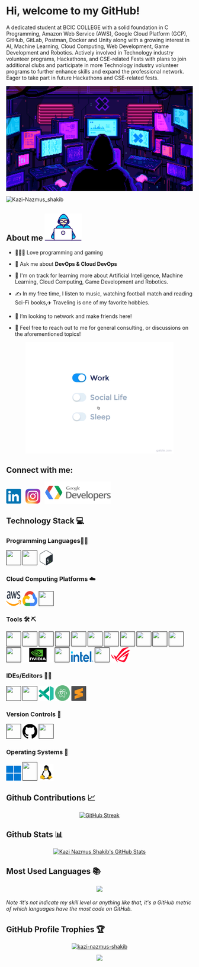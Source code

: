 <h1 align="left"> Hi, welcome to my GitHub!</h1>

<p> A dedicated student at BCIC COLLEGE with a solid foundation in C Programming, Amazon Web Service (AWS), Google Cloud Platform (GCP), GitHub, GitLab, Postman, Docker and Unity along with a growing interest in AI, Machine Learning, Cloud Computing, Web Development, Game Development and Robotics. Actively involved in Technology industry volunteer programs, Hackathons, and CSE-related Fests with plans to join additional clubs and participate in more Technology industry volunteer programs to further enhance skills and expand the professional network. Eager to take part in future Hackathons and CSE-related fests.
</p>

<p><img align="center" alt="Coding"src="https://github.com/Kazi-Nazmus-Shakib/Kazi-Nazmus-Shakib/blob/main/Mastermind.gif">
</p>
<p align="left"> <img src="https://komarev.com/ghpvc/?username=Kazi-Nazmus-Shakib&label=Profile%20views&color=0e75b6&style=flat" alt="Kazi-Nazmus_shakib" /> 
</p>
 <h2 align="left">About me <img src="https://github.com/Kazi-Nazmus-Shakib/Kazi-Nazmus-Shakib/blob/main/Logo%201.gif" width="100">
 </h2>

- 👨🏻‍💻 Love programming and gaming
- 💬 Ask me about **DevOps & Cloud DevOps**


- 🌱  I'm on track for learning more about Artificial Intelligence, Machine Learning, Cloud Computing, Game Development and Robotics.
- ✍️  In my free time, I listen to music, watching football match and reading Sci-Fi books,✈️ Traveling is one of my favorite hobbies.
- 🐾 I’m looking to network and make friends here!
- 💬  Feel free to reach out to me for general consulting, or discussions on the aforementioned topics!
<p>
<p align="center">  <img src="https://github.com/Kazi-Nazmus-Shakib/Kazi-Nazmus-Shakib/blob/main/Images/life_balance.gif" width="400"> 
</p>
<h2 align="left">Connect with me:
</h2>

<p align="left">
<a href="https://www.linkedin.com/in/kazinazmusshakib21/"><img src="https://github.com/Kazi-Nazmus-Shakib/Kazi-Nazmus-Shakib/blob/main/Images/LinkedIn%20Logo.png" width="40" height="40" ></a>&nbsp;&nbsp;
<a href="https://www.instagram.com/nazmus_shakib115?igsh=MXg2ajI5NG81Y2MxNw=="><img src="https://github.com/Kazi-Nazmus-Shakib/Kazi-Nazmus-Shakib/blob/main/Images/Instagram%20Logo.png" width="40" height="40" ></a>&nbsp;&nbsp;
<a href="https://g.dev/Kazi-Nazmus-Shakib"><img  src= "https://github.com/Kazi-Nazmus-Shakib/Kazi-Nazmus-Shakib/blob/main/Images/Google%20Developers%20Logo%201.png" width="180" height="60"></a>&nbsp;&nbsp; 
</p>


## Technology Stack 💻

### Programming Languages👨‍💻

<p align="left">
 <a href=><img src="https://cdn.jsdelivr.net/gh/devicons/devicon@latest/icons/c/c-original.svg" width="40" height="40"/></a>      
 <a href=><img src="https://cdn.jsdelivr.net/gh/devicons/devicon@latest/icons/python/python-original.svg" width="40" height="40" /></a>
 <a href=><img src="https://github.com/Kazi-Nazmus-Shakib/Kazi-Nazmus-Shakib/blob/main/Images/Bash%20Logo.png"  width="40" height="40"/></a>
</p>

### Cloud Computing Platforms ☁️ 
<p align="left">           
 <a href=><img src="https://github.com/Kazi-Nazmus-Shakib/Kazi-Nazmus-Shakib/blob/main/Images/AWS%20Logo.png" width="40" height="40"/></a> 
<a href=><img src="https://github.com/Kazi-Nazmus-Shakib/Kazi-Nazmus-Shakib/blob/main/Images/Google%20Cloud%20Logo.png "width="40" height="40"/></a> 
<a href=><img src="https://cdn.jsdelivr.net/gh/devicons/devicon@latest/icons/azure/azure-original.svg" width="40" height="40"/></a> 
</p>

### Tools 🛠 ⛏
<p align="left"> 
<a href=><img src="https://cdn.jsdelivr.net/gh/devicons/devicon@latest/icons/unity/unity-original.svg"width="40" height="40"/></a>
<a href=><img src="https://cdn.jsdelivr.net/gh/devicons/devicon@latest/icons/docker/docker-original.svg" width="40" height="40"/></a>
<a href=><img src="https://cdn.jsdelivr.net/gh/devicons/devicon@latest/icons/kubernetes/kubernetes-original.svg"width="40" height="40"/></a>
<a href=><img src="https://cdn.jsdelivr.net/gh/devicons/devicon@latest/icons/digitalocean/digitalocean-original-wordmark.svg" width="40" height="40"/></a>
<a href=><img src="https://cdn.jsdelivr.net/gh/devicons/devicon@latest/icons/postman/postman-original.svg"width="40" height="40"/></a>
<a href=><img src="https://cdn.jsdelivr.net/gh/devicons/devicon@latest/icons/tensorflow/tensorflow-original.svg"width="40" height="40"/></a> 
<a href=><img src="https://cdn.jsdelivr.net/gh/devicons/devicon@latest/icons/firebase/firebase-original.svg" width="40" height="40"/></a>
<a href=><img src="" width="40" height="40"/></a>
<a href=><img src="https://cdn.jsdelivr.net/gh/devicons/devicon@latest/icons/notion/notion-original.svg"  width="40" height="40"/></a>
<a href=><img src="https://cdn.jsdelivr.net/gh/devicons/devicon@latest/icons/salesforce/salesforce-original.svg" width="40" height="40"/></a>
<a href=><img src="https://cdn.jsdelivr.net/gh/devicons/devicon@latest/icons/kaggle/kaggle-original.svg" width="40" height="40"/></a>
<a href=><img src="https://cdn.jsdelivr.net/gh/devicons/devicon@latest/icons/slack/slack-original.svg" width="40" height="40"/></a>
<a href=><img src="https://github.com/Kazi-Nazmus-Shakib/Kazi-Nazmus-Shakib/blob/main/Images/Nvidia%20Logo.png" width="83" height="40"/></a>
<a href=><img src="" width="40" height="40"/></a>
<a href=><img src="https://github.com/Kazi-Nazmus-Shakib/Kazi-Nazmus-Shakib/blob/main/Images/Intel%20Logo.png"  width="60" height="30"/></a>         
<a href=><img src=""  width="40" height="40"/></a>
<a href=><img src="https://github.com/Kazi-Nazmus-Shakib/Kazi-Nazmus-Shakib/blob/main/Images/ASUS%20ROG%20Logo.png" width="50" height="40"/></a>
</p>

### IDEs/Editors 👨‍🔧
<p align="left"> 
  <a href=><img src="https://cdn.jsdelivr.net/gh/devicons/devicon@latest/icons/visualstudio/visualstudio-original.svg" width="40" height="40"/></a>
  <a href=><img src="https://cdn.jsdelivr.net/gh/devicons/devicon@latest/icons/vscode/vscode-original.svg" width="40" height="40"/></a>
<a href=><img src="https://github.com/Kazi-Nazmus-Shakib/Kazi-Nazmus-Shakib/blob/main/Images/Visual%20Studio%20Code%20Insiders.png" width="40" height="40"/></a>
 <a href=><img src="https://github.com/Kazi-Nazmus-Shakib/Kazi-Nazmus-Shakib/blob/main/Images/Atom%20Logo.png" width="40" height="42"/></a>
 <a href=><img src="https://github.com/Kazi-Nazmus-Shakib/Kazi-Nazmus-Shakib/blob/main/Images/Sublime%20Text%20Logo.png"  width="40" height="40"/></a>
</p>

### Version Controls 🔧
<p align="left"> 
 <a href=><img src="https://cdn.jsdelivr.net/gh/devicons/devicon@latest/icons/git/git-original.svg"  width="40" height="40"/></a>
 <a href=><img src="https://github.com/Kazi-Nazmus-Shakib/Kazi-Nazmus-Shakib/blob/main/Images/GitHub%20Logo.png"width="40" height="40"/></a>
 <a href=><img src="https://cdn.jsdelivr.net/gh/devicons/devicon@latest/icons/gitlab/gitlab-original.svg" width="40" height="40"/></a>
</p>

### Operating Systems 🐧
 <p align="left"> 
   <a href=><img src="https://github.com/Kazi-Nazmus-Shakib/Kazi-Nazmus-Shakib/blob/main/Images/Windows%20Logo.png" width="40" height="40"/></a>
    <a href=> 
            <img src="https://cdn.jsdelivr.net/gh/devicons/devicon@latest/icons/android/android-original.svg" width="40" height="50"/></a>
    <a href=><img src="https://github.com/Kazi-Nazmus-Shakib/Kazi-Nazmus-Shakib/blob/main/Images/Linux%20Logo.png"  width="40" height="45"/></a>
 </p>
   
## Github Contributions 📈
<p align='center'>
<a href="https://git.io/streak-stats"><img src="https://streak-stats.demolab.com?user=Kazi-Nazmus-Shakib&theme=dark&date_format=M%20j%5B%2C%20Y%5D&ring=00FFFF&currStreakLabel=00FFFF&stroke=808080&fire=00FFFF&background=202020" alt="GitHub Streak" /></a>
</p>

## Github Stats 📊
<p align="center">
 <a href="https://github.com/Kazi-Nazmus-Shakib/Kazi-Nazmus-Shakib"><img alt="Kazi Nazmus Shakib's GitHub Stats" src="https://github-readme-stats.vercel.app/api?username=Kazi-Nazmus-Shakib&show_icons=true&theme=github_dark&rank_icon=github"></a> 
</p>
      
## Most Used Languages 📚
<p align="center">
 <a href="https://github.com/Kazi-Nazmus-Shakib/convoychat">
  <img height=200 align="center" src="https://github-readme-stats.vercel.app/api/top-langs?username=Kazi-Nazmus-Shakib&layout=compact&show_icons=true&theme=github_dark&rank_icon=github" /> </a>
</p>
<p align='center'>
<h6> Note :It's not indicate my skill level or anything like that, it's a GitHub metric of which languages have the most code on GitHub.</h6>
</p>

## GitHub Profile Trophies 🏆
<p align="center">
<a href="https://github.com/ryo-ma/github-profile-trophy"><img src="https://github-profile-trophy.vercel.app/?username=kazi-nazmus-shakib&theme=algolia" alt="kazi-nazmus-shakib" /></a>
</p>

<p align="center">
<img src="https://github.com/Kazi-Nazmus-Shakib/Kazi-Nazmus-Shakib/blob/main/Images/ROG%20Walpaper%201.gif" /> </a>
</p>









 
  






























